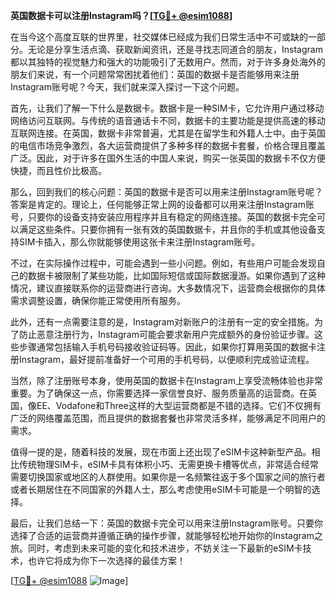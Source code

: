**英国数据卡可以注册Instagram吗？[[TG💪+ @esim1088](https://t.me/s/esim1088)]**

在当今这个高度互联的世界里，社交媒体已经成为我们日常生活中不可或缺的一部分。无论是分享生活点滴、获取新闻资讯，还是寻找志同道合的朋友，Instagram都以其独特的视觉魅力和强大的功能吸引了无数用户。然而，对于许多身处海外的朋友们来说，有一个问题常常困扰着他们：英国的数据卡是否能够用来注册Instagram账号呢？今天，我们就来深入探讨一下这个问题。

首先，让我们了解一下什么是数据卡。数据卡是一种SIM卡，它允许用户通过移动网络访问互联网。与传统的语音通话卡不同，数据卡的主要功能是提供高速的移动互联网连接。在英国，数据卡非常普遍，尤其是在留学生和外籍人士中。由于英国的电信市场竞争激烈，各大运营商提供了多种多样的数据卡套餐，价格合理且覆盖广泛。因此，对于许多在国外生活的中国人来说，购买一张英国的数据卡不仅方便快捷，而且性价比极高。

那么，回到我们的核心问题：英国的数据卡是否可以用来注册Instagram账号呢？答案是肯定的。理论上，任何能够正常上网的设备都可以用来注册Instagram账号，只要你的设备支持安装应用程序并且有稳定的网络连接。英国的数据卡完全可以满足这些条件。只要你拥有一张有效的英国数据卡，并且你的手机或其他设备支持SIM卡插入，那么你就能够使用这张卡来注册Instagram账号。

不过，在实际操作过程中，可能会遇到一些小问题。例如，有些用户可能会发现自己的数据卡被限制了某些功能，比如国际短信或国际数据漫游。如果你遇到了这种情况，建议直接联系你的运营商进行咨询。大多数情况下，运营商会根据你的具体需求调整设置，确保你能正常使用所有服务。

此外，还有一点需要注意的是，Instagram对新账户的注册有一定的安全措施。为了防止恶意注册行为，Instagram可能会要求新用户完成额外的身份验证步骤。这些步骤通常包括输入手机号码接收验证码等。因此，如果你打算用英国的数据卡注册Instagram，最好提前准备好一个可用的手机号码，以便顺利完成验证流程。

当然，除了注册账号本身，使用英国的数据卡在Instagram上享受流畅体验也非常重要。为了确保这一点，你需要选择一家信誉良好、服务质量高的运营商。在英国，像EE、Vodafone和Three这样的大型运营商都是不错的选择。它们不仅拥有广泛的网络覆盖范围，而且提供的数据套餐也非常灵活多样，能够满足不同用户的需求。

值得一提的是，随着科技的发展，现在市面上还出现了eSIM卡这种新型产品。相比传统物理SIM卡，eSIM卡具有体积小巧、无需更换卡槽等优点，非常适合经常需要切换国家或地区的人群使用。如果你是一名频繁往返于多个国家之间的旅行者或者长期居住在不同国家的外籍人士，那么考虑使用eSIM卡可能是一个明智的选择。

最后，让我们总结一下：英国的数据卡完全可以用来注册Instagram账号。只要你选择了合适的运营商并遵循正确的操作步骤，就能够轻松地开始你的Instagram之旅。同时，考虑到未来可能的变化和技术进步，不妨关注一下最新的eSIM卡技术，也许它将成为你下一次选择的最佳方案！

[[TG💪+ @esim1088](https://t.me/s/esim1088) ![Image](https://i.postimg.cc/4NQfJmqS/Snipaste-2025-05-13-00-14-12.png)]